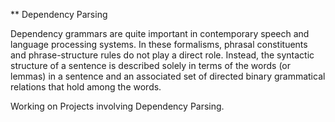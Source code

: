 ** Dependency Parsing

Dependency grammars are quite important in contemporary speech and language processing systems. In
these formalisms, phrasal constituents and phrase-structure rules do not play a direct
role. Instead, the syntactic structure of a sentence is described solely in terms of the
words (or lemmas) in a sentence and an associated set of directed binary grammatical
relations that hold among the words.

Working on Projects involving Dependency Parsing.
